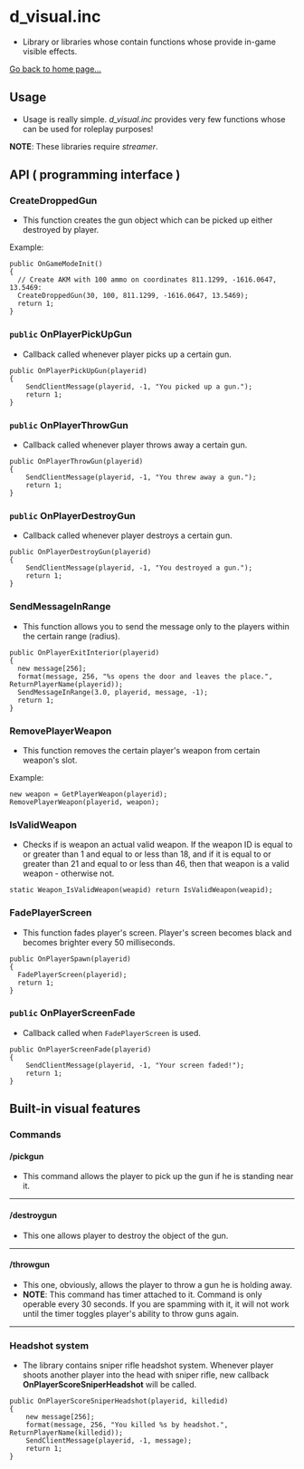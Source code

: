 # d_visual.inc
- Library or libraries whose contain functions whose provide in-game visible effects.

[Go back to home page...](README.md)

## Usage

- Usage is really simple. *d_visual.inc* provides very few functions whose can be used for roleplay purposes!

**NOTE**: These libraries require *streamer*.

## API ( programming interface )

### CreateDroppedGun

- This function creates the gun object which can be picked up either destroyed by player.

Example:

```pawn
public OnGameModeInit()
{
  // Create AKM with 100 ammo on coordinates 811.1299, -1616.0647, 13.5469:
  CreateDroppedGun(30, 100, 811.1299, -1616.0647, 13.5469);
  return 1;
}
```

### ``public`` OnPlayerPickUpGun

- Callback called whenever player picks up a certain gun.

```pawn
public OnPlayerPickUpGun(playerid)
{
    SendClientMessage(playerid, -1, "You picked up a gun.");
    return 1;
}
```
### ``public`` OnPlayerThrowGun

- Callback called whenever player throws away a certain gun.

```pawn
public OnPlayerThrowGun(playerid)
{
    SendClientMessage(playerid, -1, "You threw away a gun.");
    return 1;
}
```
### ``public`` OnPlayerDestroyGun

- Callback called whenever player destroys a certain gun.

```pawn
public OnPlayerDestroyGun(playerid)
{
    SendClientMessage(playerid, -1, "You destroyed a gun.");
    return 1;
}
```

### SendMessageInRange

- This function allows you to send the message only to the players within the certain range (radius).

```pawn
public OnPlayerExitInterior(playerid)
{
  new message[256];
  format(message, 256, "%s opens the door and leaves the place.", ReturnPlayerName(playerid));
  SendMessageInRange(3.0, playerid, message, -1);
  return 1;
}
```

### RemovePlayerWeapon

- This function removes the certain player's weapon from certain weapon's slot.

Example:

```pawn
new weapon = GetPlayerWeapon(playerid);
RemovePlayerWeapon(playerid, weapon);
```

### IsValidWeapon

- Checks if is weapon an actual valid weapon. If the weapon ID is equal to or greater than 1 and equal to or less than 18, and if it is equal to or greater than 21 and equal to or less than 46, then that weapon is a valid weapon - otherwise not.

```pawn
static Weapon_IsValidWeapon(weapid) return IsValidWeapon(weapid);
```

### FadePlayerScreen

- This function fades player's screen. Player's screen becomes black and becomes brighter every 50 milliseconds.

```pawn
public OnPlayerSpawn(playerid)
{
  FadePlayerScreen(playerid);
  return 1;
}
```

### ``public`` OnPlayerScreenFade

- Callback called when ``FadePlayerScreen`` is used.

```pawn
public OnPlayerScreenFade(playerid)
{
    SendClientMessage(playerid, -1, "Your screen faded!");
    return 1;
}
```

## Built-in visual features
### Commands
#### /pickgun
- This command allows the player to pick up the gun if he is standing near it.
-----------------------------------------
#### /destroygun
- This one allows player to destroy the object of the gun.
-----------------------------------------
#### /throwgun
- This one, obviously, allows the player to throw a gun he is holding away.
- **NOTE**: This command has timer attached to it. Command is only operable every 30 seconds. If you are spamming with it, it will not work until the timer toggles player's ability to throw guns again.
-----------------------------------------
### Headshot system
- The library contains sniper rifle headshot system. Whenever player shoots another player into the head with sniper rifle, new callback **OnPlayerScoreSniperHeadshot** will be called.

```pawn
public OnPlayerScoreSniperHeadshot(playerid, killedid)
{
    new message[256];
    format(message, 256, "You killed %s by headshot.", ReturnPlayerName(killedid));
    SendClientMessage(playerid, -1, message);
    return 1;
}
```
